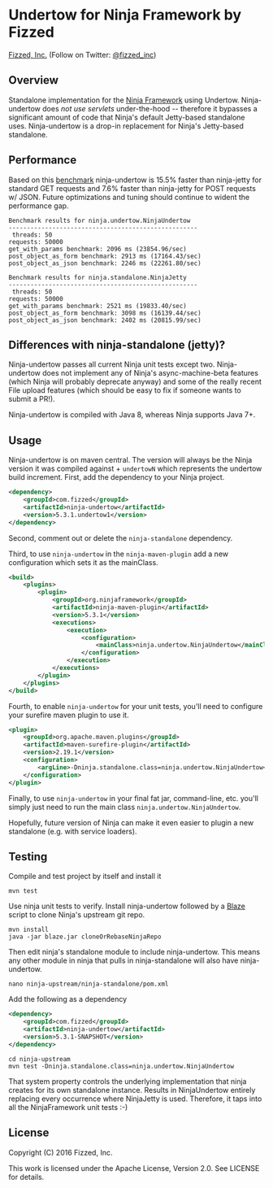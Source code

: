 Undertow for Ninja Framework by Fizzed
======================================

[Fizzed, Inc.](http://fizzed.com) (Follow on Twitter: [@fizzed_inc](http://twitter.com/fizzed_inc))

## Overview

Standalone implementation for the [Ninja Framework](https://github.com/ninjaframework/ninja)
using Undertow.  Ninja-undertow does *not use servlets* under-the-hood -- therefore
it bypasses a significant amount of code that Ninja's default Jetty-based standalone
uses.  Ninja-undertow is a drop-in replacement for Ninja's Jetty-based standalone.

## Performance

Based on this [benchmark](ninja-benchmark/src/main/java/ninja/benchmark/NinjaBenchmark.java) ninja-undertow
is 15.5% faster than ninja-jetty for standard GET requests and 7.6% faster than
ninja-jetty for POST requests w/ JSON.  Future optimizations and tuning should
continue to wident the performance gap.

```
Benchmark results for ninja.undertow.NinjaUndertow
----------------------------------------------------
 threads: 50
requests: 50000
get_with_params benchmark: 2096 ms (23854.96/sec)
post_object_as_form benchmark: 2913 ms (17164.43/sec)
post_object_as_json benchmark: 2246 ms (22261.80/sec)

Benchmark results for ninja.standalone.NinjaJetty
----------------------------------------------------
 threads: 50
requests: 50000
get_with_params benchmark: 2521 ms (19833.40/sec)
post_object_as_form benchmark: 3098 ms (16139.44/sec)
post_object_as_json benchmark: 2402 ms (20815.99/sec)
```

## Differences with ninja-standalone (jetty)?

Ninja-undertow passes all current Ninja unit tests except two.  Ninja-undertow
does not implement any of Ninja's async-machine-beta features (which Ninja will 
probably deprecate anyway) and some of the really recent File upload features
(which should be easy to fix if someone wants to submit a PR!).

Ninja-undertow is compiled with Java 8, whereas Ninja supports Java 7+.

## Usage

Ninja-undertow is on maven central.  The version will always be the Ninja
version it was compiled against + `undertowN` which represents the undertow
build increment.  First, add the dependency to your Ninja project.

```xml
<dependency>
    <groupId>com.fizzed</groupId>
    <artifactId>ninja-undertow</artifactId>
    <version>5.3.1.undertow1</version>
</dependency>
```

Second, comment out or delete the `ninja-standalone` dependency.

Third, to use `ninja-undertow` in the `ninja-maven-plugin` add a new configuration
which sets it as the mainClass.

```xml
<build>
    <plugins>
        <plugin>
            <groupId>org.ninjaframework</groupId>
            <artifactId>ninja-maven-plugin</artifactId>
            <version>5.3.1</version>
            <executions>
                <execution>
                    <configuration>
                        <mainClass>ninja.undertow.NinjaUndertow</mainClass>
                    </configuration>
                </execution>
            </executions>
        </plugin>
    </plugins>
</build>
```

Fourth, to enable `ninja-undertow` for your unit tests, you'll need to configure
your surefire maven plugin to use it.

```xml
<plugin>
    <groupId>org.apache.maven.plugins</groupId>
    <artifactId>maven-surefire-plugin</artifactId>
    <version>2.19.1</version>
    <configuration>
        <argLine>-Dninja.standalone.class=ninja.undertow.NinjaUndertow</argLine>
    </configuration>
</plugin>
```

Finally, to use `ninja-undertow` in your final fat jar, command-line, etc. you'll
simply just need to run the main class `ninja.undertow.NinjaUndertow`.

Hopefully, future version of Ninja can make it even easier to plugin a new 
standalone (e.g. with service loaders).

## Testing

Compile and test project by itself and install it

    mvn test

Use ninja unit tests to verify.  Install ninja-undertow followed by a [Blaze](https://github.com/fizzed/blaze)
script to clone Ninja's upstream git repo.

    mvn install
    java -jar blaze.jar cloneOrRebaseNinjaRepo

Then edit ninja's standalone module to include ninja-undertow.  This means any
other module in ninja that pulls in ninja-standalone will also have ninja-undertow.

    nano ninja-upstream/ninja-standalone/pom.xml

Add the following as a dependency

```xml
<dependency>
    <groupId>com.fizzed</groupId>
    <artifactId>ninja-undertow</artifactId>
    <version>5.3.1-SNAPSHOT</version>
</dependency>
```
    cd ninja-upstream
    mvn test -Dninja.standalone.class=ninja.undertow.NinjaUndertow

That system property controls the underlying implementation that ninja creates
for its own standalone instance.  Results in NinjaUndertow entirely replacing
every occurrence where NinjaJetty is used.  Therefore, it taps into all the
NinjaFramework unit tests :-)

## License

Copyright (C) 2016 Fizzed, Inc.

This work is licensed under the Apache License, Version 2.0. See LICENSE for details.
